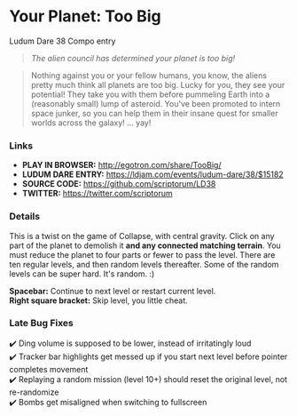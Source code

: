 # Your Planet: Too Big
Ludum Dare 38 Compo entry

> *The alien council has determined your planet is too big!*

> Nothing against you or your fellow humans, you know, the aliens pretty much think all planets are too big. Lucky for you, they see your potential! They take you with them before pummeling Earth into a (reasonably small) lump of asteroid. You've been promoted to intern space junker, so you can help them in their insane quest for smaller worlds across the galaxy! ... yay!

### Links
* **PLAY IN BROWSER:** http://egotron.com/share/TooBig/
* **LUDUM DARE ENTRY:** https://ldjam.com/events/ludum-dare/38/$15182
* **SOURCE CODE:** https://github.com/scriptorum/LD38
* **TWITTER:** https://twitter.com/scriptorum

### Details
This is a twist on the game of Collapse, with central gravity. Click on any part of the planet to demolish it **and any connected matching terrain**. You must reduce the planet to four parts or fewer to pass the level. There are ten regular levels, and then random levels thereafter. Some of the random levels can be super hard. It's random. :)

**Spacebar:** Continue to next level or restart current level.  
**Right square bracket:** Skip level, you little cheat.

### Late Bug Fixes
:heavy_check_mark: Ding volume is supposed to be lower, instead of irritatingly loud  
:heavy_check_mark: Tracker bar highlights get messed up if you start next level before pointer completes movement  
:heavy_check_mark: Replaying a random mission (level 10+) should reset the original level, not re-randomize  
:heavy_check_mark: Bombs get misaligned when switching to fullscreen
